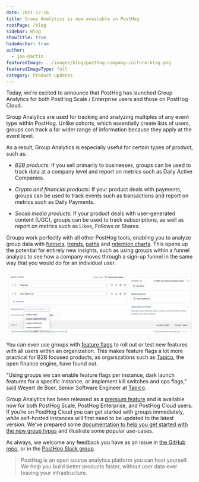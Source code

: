 ```yaml
---
date: 2021-12-16
title: Group Analytics is now available in PostHog
rootPage: /blog
sidebar: Blog
showTitle: true
hideAnchor: true
author:
  - joe-martin
featuredImage: ../images/blog/posthog-company-culture-blog.png
featuredImageType: full
category: Product updates
---
```


Today, we’re excited to announce that PostHog has launched Group Analytics for both PostHog Scale / Enterprise users and those on PostHog Cloud. 

Group Analytics are used for tracking and analyzing multiples of any event type within PostHog. Unlike cohorts, which essentially create lists of users, groups can track a far wider range of information because they apply at the event level. 

<BorderWrapper>
    <Quote
        imageSource="/images/customers/weyert-tapico.png"
        size="md"
        name="Weyert de Boer"
        title="Senior Software Engineer, Tapico"
        quote={`“The Groups functionality in PostHog gives us the flexibility and power to target users at a higher level. Group Analytics also give us more detailed insight into user behaviour between instances. We love it!”`}
    />
</BorderWrapper>

As a result, Group Analytics is especially useful for certain types of product, such as:

- *B2B products:* If you sell primarily to businesses, groups can be used to track data at a company level and report on metrics such as Daily Active Companies. 

- *Crypto and financial products:* If your product deals with payments, groups can be used to track events such as transactions and report on metrics such as Daily Payments. 

- *Social media products:* If your product deals with user-generated content (UGC), groups can be used to track subscriptions, as well as report on metrics such as Likes, Follows or Shares. 

Groups work perfectly with all other PostHog tools, enabling you to analyze group data with [funnels](/docs/user-guides/funnels), [trends](/docs/user-guides/trends), [paths](/docs/user-guides/paths) and [retention charts](/docs/user-guides/retention). This opens up the potential for entirely new insights, such as using groups within a funnel analysis to see how a company moves through a sign-up funnel in the same way that you would do for an individual user. 

![View Groups](../images/blog/array/funnels-group-aggregation.png)

You can even use groups with [feature flags](/docs/user-guides/feature-flags) to roll out or test new features with all users within an organization. This makes feature flags a lot more practical for B2B focused products, as organizations such as [Tapico](https://tapico.io/), the open finance engine, have found out.

"Using groups we can enable feature flags per instance, dark launch features for a specific instance, or implement kill switches and ops flags," said Weyert de Boer, Senior Software Engineer at [Tapico](https://tapico.io/).

Group Analytics has been released as a [premium feature](/pricing) and is available now for both PostHog Scale, PostHog Enterprise, and PostHog Cloud users. If you’re on PostHog Cloud you can get started with groups immediately, while self-hosted instances will first need to be updated to the latest version. We’ve prepared some [documentation to help you get started with the new group types](/docs/user-guides/group-analytics) and illustrate some popular use-cases. 

As always, we welcome any feedback you have as an issue in [the GitHub repo](https://github.com/PostHog), or in the [PostHog Slack group](/slack).  

> PostHog is an open source analytics platform you can host yourself. We help you build better products faster, without user data ever leaving your infrastructure.

<ArrayCTA />

